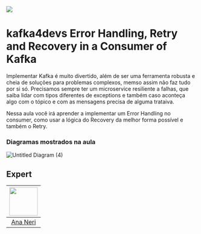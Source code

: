 <img src="https://storage.googleapis.com/golden-wind/experts-club/capa-github.svg" />

# kafka4devs Error Handling, Retry and Recovery in a Consumer of Kafka
Implementar Kafka é muito divertido, além de ser uma ferramenta robusta e cheia de soluções para problemas complexos, memso assim não faz tudo por si só.
Precisamos sempre ter um microservice resiliente a falhas, que saiba lidar com tipos diferentes de exceptions e também caso aconteça algo com o tópico e com as mensagens precisa de alguma trataiva.

Nessa aula você irá aprender a implementar um Error Handling no consumer, como usar a lógica do Recovery da melhor forma possível e também o Retry. 

### Diagramas mostrados na aula
![Untitled Diagram (4)](https://user-images.githubusercontent.com/42419543/136116672-a1c1ff53-82d9-4977-8849-e99be406c52e.png)


## Expert
| [<img src="https://avatars.githubusercontent.com/u/42419543?v=4" width="75px;"/>](https://github.com/anabneri) |
| :-: |
|[Ana Neri](https://github.com/anabneri)|
